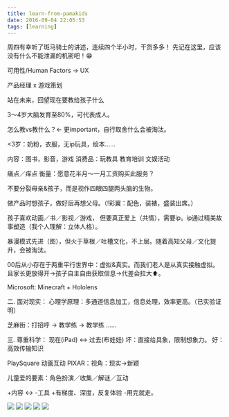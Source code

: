 ```yaml
---
title: learn-from-pamakids
date: 2016-09-04 22:05:53
tags: [learning]
---
```

周四有幸听了斑马骑士的讲述，连续四个半小时，干货多多！
先记在这里，应该没有什么不能泄漏的机密吧！😁

可用性/Human Factors -> UX

产品经理 x 游戏策划

站在未来，回望现在要教给孩子什么

3～4岁大脑发育至80%，可代表成人。

怎么教vs教什么？<- 更important，自行取舍什么会被淘汰。

<3岁：奶粉，衣服，无ip玩具，绘本……

内容：图书，影音，游戏
消费品：玩教具
教育培训
文娱活动

痛点／痒点 衡量：愿意花半月～一月工资购买此服务？

不要分裂母亲&孩子，而是视作四眼四腿两头脑的生物。

做产品时想孩子，做好后再想父母。（!彩翼：配色，装裱，盛装出席。）

孩子喜欢动画／书／影视／游戏，
但要真正爱上（共情），需要ip。ip通过精美故事塑造（我个人理解：立体人格）。

暴漫模式先进（图），但火于草根／吐槽文化，不上层。随着高知父母／文化提升，会被淘汰。

00后从小存在于两重平行世界中：虚拟&真实。而我们老人是从真实接触虚拟。
且家长更放得开->孩子自主自由获取信息->代差会拉大⬆️。

Microsoft: Minecraft + Hololens

二. 面对现实：
心理学原理：多通道信息加工，信息处理，效率更高。（已实验证明）

芝麻街：打招呼 -> 教学练 -> 教学练 ……

三. 尊重科学：
现在(iPad) <-> 过去(布娃娃)
坏：直接给具象，限制想象力。
好：高效传输知识

PlaySquare 动画互动
PIXAR：视角：现实->新颖

儿童爱的要素：角色扮演／收集／解谜／互动

+内容 <-> -工具
+有梯度、深度，反复体验
-用完就走。

![](https://github.com/veslam/ImagesForBlog/raw/master/res/20160904_01_Pama.jpg)
![](https://github.com/veslam/ImagesForBlog/raw/master/res/20160904_02_Pama.jpg)
![](https://github.com/veslam/ImagesForBlog/raw/master/res/20160904_03_Pama.jpg)
![](https://github.com/veslam/ImagesForBlog/raw/master/res/20160904_04_Pama.jpg)
![](https://github.com/veslam/ImagesForBlog/raw/master/res/20160904_05_Pama.jpg)
